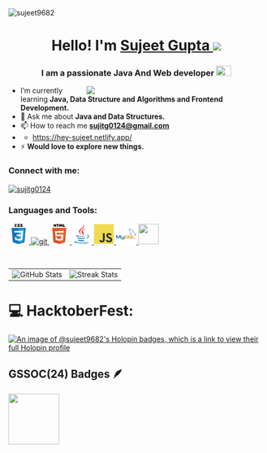 <img src="https://komarev.com/ghpvc/?username=sujeet9682&label=Profile%20views&color=0e75b6&style=flat" alt="sujeet9682" />

<h1 align="center"> Hello! I'm <a href="https://www.linkedin.com/in/sujeet-id/">Sujeet Gupta </a> <img src="https://user-images.githubusercontent.com/74038190/226127913-88de86d3-8437-45b9-a3b6-e746b47f655a.gif" width="45">  
<h3 align="center">I am a passionate Java And Web developer <img src="https://user-images.githubusercontent.com/74038190/212284087-bbe7e430-757e-4901-90bf-4cd2ce3e1852.gif" width="30" height="20">
</h3>


<!-- <img align="right" src="https://github.com/Anmol-Baranwal/Cool-GIFs-For-GitHub/assets/74038190/0b335028-1d3d-4ee5-b5b3-a373d499be7e" width="300"> -->
<img align="right" src="https://user-images.githubusercontent.com/74038190/229223263-cf2e4b07-2615-4f87-9c38-e37600f8381a.gif" width="350"> 
 
- I’m currently learning **Java, Data Structure and Algorithms and Frontend Development.** 
- 💬 Ask me about **Java and Data Structures.**
- 📫 How to reach me **sujitg0124@gmail.com**
- - https://hey-sujeet.netlify.app/
- ⚡ **Would love to explore new things.** 
<h3 align="left">Connect with me: </h3>
<p align="left">
<a href="https://linkedin.com/in/sujeet-id" target="blank"><img align="center" src="https://raw.githubusercontent.com/rahuldkjain/github-profile-readme-generator/master/src/images/icons/Social/linked-in-alt.svg" alt="sujitg0124" height="30" width="40" /></a>

<!-- <a href="https://www.leetcode.com/sujitg0124" target="blank"><img align="center" src="https://raw.githubusercontent.com/rahuldkjain/github-profile-readme-generator/master/src/images/icons/Social/leet-code.svg" alt="sujitg0124" height="30" width="40" /></a>
<a href="https://auth.geeksforgeeks.org/user/sujitgxlt0" target="blank"><img align="center" src="https://raw.githubusercontent.com/rahuldkjain/github-profile-readme-generator/master/src/images/icons/Social/geeks-for-geeks.svg" alt="sujitgxlt0" height="30" width="40" /></a> -->
<!-- </p>-->
  
<h3 align="left">Languages and Tools:</h3>
<p align="left"> <a href="https://www.w3schools.com/css/" target="_blank" rel="noreferrer"> <img src="https://raw.githubusercontent.com/devicons/devicon/master/icons/css3/css3-original-wordmark.svg" alt="css3" width="40" height="40"/> </a> <a href="https://git-scm.com/" target="_blank" rel="noreferrer"> <img src="https://www.vectorlogo.zone/logos/git-scm/git-scm-icon.svg" alt="git" width="40" height="40"/> </a> <a href="https://www.w3.org/html/" target="_blank" rel="noreferrer"> <img src="https://raw.githubusercontent.com/devicons/devicon/master/icons/html5/html5-original-wordmark.svg" alt="html5" width="40" height="40"/> </a> <a href="https://www.java.com" target="_blank" rel="noreferrer"> <img src="https://raw.githubusercontent.com/devicons/devicon/master/icons/java/java-original.svg" alt="java" width="40" height="40"/> </a> <a href="https://developer.mozilla.org/en-US/docs/Web/JavaScript" target="_blank" rel="noreferrer"> <img src="https://raw.githubusercontent.com/devicons/devicon/master/icons/javascript/javascript-original.svg" alt="javascript" width="40" height="40"/> </a> <a href="https://www.mysql.com/" target="_blank" rel="noreferrer"> <img src="https://raw.githubusercontent.com/devicons/devicon/master/icons/mysql/mysql-original-wordmark.svg" alt="mysql" width="40" height="40"/> </a> <a href="https://spring.io/projects/spring-boot" width="40" height="40"/><img src="https://cdn.jsdelivr.net/gh/devicons/devicon@latest/icons/spring/spring-original.svg" width="40" height="40" /> </a></p>

<br>

<table width="100%" align="center">
<tr>
<td>
  <img width="420m" src="https://github-readme-stats.vercel.app/api?username=sujeet9682&&show_icons=true&theme=radical" alt="GitHub Stats"/>
</td>
<td>
  <img width="440em" src="https://github-readme-streak-stats.herokuapp.com/?user=sujeet9682&theme=radical" alt="Streak Stats"/>
</td>
</tr>
</table>


# 💻 HacktoberFest:
[![An image of @sujeet9682's Holopin badges, which is a link to view their full Holopin profile](https://holopin.me/sujeet9682)](https://holopin.io/@sujeet9682)

## GSSOC(24) Badges 🪶
<div style='display:flex; gap: 10px;' ><a href="https://gssoc.girlscript.tech/leaderboard">
<img src="https://raw.githubusercontent.com/GSSoC24/Postman-Challenge/main/docs/assets/Postman%20White.png" width="100px" height="100px" />
 
</div>




<!--
**sujeet9682/sujeet9682** is a ✨ _special_ ✨ repository because its `README.md` (this file) appears on your GitHub profile.

- 🔭 I’m currently working on ...
- 🌱 I’m currently learning ...
- 👯 I’m looking to collaborate on ...
- 🤔 I’m looking for help with ...
- 💬 Ask me about ...
- 📫 How to reach me: ...
- 😄 Pronouns: ...
- ⚡ Fun fact: ...
-->



